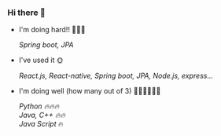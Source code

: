 ### Hi there 👋
<!-- [![kingzino](http://mazassumnida.wtf/api/v2/generate_badge?boj=kingzino)](https://solved.ac/kingzino) -->

- I'm doing hard!! 🐜🐜🐜 <br/>

    *Spring boot, JPA*

- I've used it 🌞

    *React.js, React-native, Spring boot, JPA, Node.js, express...*

- I'm doing well (how many out of 3) 👨🏻‍💻👨🏻‍💻

    *Python 🔥🔥🔥* <br/>
    *Java, C++ 🔥🔥* <br/>
    *Java Script* 🔥<br/>

<!--
**KIMJINOH97/KIMJINOH97** is a ✨ _special_ ✨ repository because its `README.md` (this file) appears on your GitHub profile.


Here are some ideas to get you started:

- 🔭 I’m currently working on ...
- 🌱 I’m currently learning ...
- 👯 I’m looking to collaborate on ...
- 🤔 I’m looking for help with ...
- 💬 Ask me about ...
- 📫 How to reach me: ...
- 😄 Pronouns: ...
- ⚡ Fun fact: ...
-->
